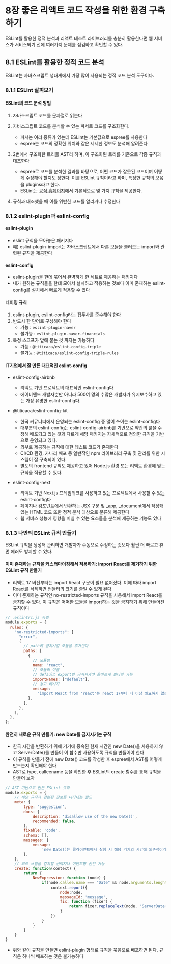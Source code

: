 # 8장 좋은 리액트 코드 작성을 위한 환경 구축하기

ESLint를 활용한 정적 분석과 리액트 테스트 라이브러리를 충분히 활용한다면 웹 서비스가 서비스되기 전에 여러가지 문제를 점검하고 확인할 수 있다.

## 8.1 ESLint를 활용한 정적 코드 분석

ESLint는 자바스크립트 생태계에서 가장 많이 사용되는 정적 코드 분석 도구이다.

### 8.1.1 ESLint 살펴보기

#### ESLint의 코드 분석 방법

1. 자바스크립트 코드를 문자열로 읽는다
2. 자바스크립트 코드를 분석할 수 있는 파서로 코드를 구조화한다.

   - 파서는 여러 종류가 있는데 ESLint는 기본값으로 espree를 사용한다
   - espree는 코드의 정확한 위치와 같은 세세한 정보도 분석해 알려준다

3. 2번에서 구조화한 트리플 AST라 하며, 이 구조화된 트리를 기준으로 각종 규칙과 대조한다

   - espree로 코드를 분석한 결과를 바탕으로, 어떤 코드가 잘못된 코드이며 어떻게 수정해야 할지도 정한다. 이를 ESLint 규칙이라고 하며, 특정한 규칙의 모음을 plugins라고 한다.
   - ESLint는 [공식 홈페이지](https://eslint.org/docs/latest/rules)에서 기본적으로 몇 가지 규칙을 제공한다.

4. 규칙과 대조했을 때 이를 위반한 코드를 알리거나 수정한다

### 8.1.2 eslint-plugin과 eslint-config

#### eslint-plugin

- eslint 규칙을 모아놓은 패키지다
- 예) eslint-plugin-import는 자바스크립트에서 다른 모듈을 불러오는 import와 관련된 규칙을 제공한다

#### eslint-config

- eslint-plugin을 한데 묶어서 완벽하게 한 세트로 제공하는 패키지다
- 내가 원하는 규칙들을 한데 모아서 설치하고 적용하는 것보다 이미 존재하는 eslint-config를 설치해서 빠르게 적용할 수 있다

#### 네이밍 규칙

1. eslint-plugin, eslint-config라는 접두사를 준수해야 한다
2. 반드시 한 단어로 구성해야 한다
   - 가능 : `eslint-plugin-naver`
   - 불가능 : `eslint-plugin-naver-financials`
3. 특정 스코프가 앞에 붙는 것 까지는 가능하다
   - 가능 : `@titicaca/eslint-config-triple`
   - 불가능 : `@titicaca/eslint-config-triple-rules`

#### IT기업에서 잘 만든 대표적인 eslint-config

- eslint-config-airbnb

  - 리액트 기반 프로젝트의 대표적인 eslint-config다
  - 에어비앤드 개발자뿐만 아니라 500여 명의 수많은 개발자가 유지보수하고 있는 가장 유명한 eslint-config다.

- @titicaca/eslint-config-kit

  - 한국 커뮤니티에서 운영되는 eslint-config 중 많이 쓰이는 eslint-config다
  - 대부분의 eslint-config는 eslint-config-airbnb를 기반으로 약간의 룰을 수정해 배포되고 있는 것과 다르게 해당 패키지는 자체적으로 정의한 규칙을 기반으로 운영되고 있다.
  - 외부로 제공하는 규칙에 대한 테스트 코드가 존재한다
  - CI/CD 환경, 카나리 배포 등 일반적인 npm 라이브러리 구축 및 관리를 위한 시스템이 잘 구축되어 있다.
  - 별도의 frontend 규칙도 제공하고 있어 Node.js 환경 또는 리액트 환경에 맞는 규칙을 적용할 수 있다.

- eslint-config-next
  - 리액트 기반 Next.js 프레임워크를 사용하고 있는 프로젝트에서 사용할 수 있는 eslint-config다
  - 페이지나 컴포넌트에서 반환하는 JSX 구문 및 \_app, \_document에서 작성돼 있는 HTML 코드 또한 정적 분석 대상으로 분류해 제공한다
  - 웹 서비스 성능에 영향을 미칠 수 있는 요소들을 분석해 제공하는 기능도 있다

### 8.1.3 나만의 ESLint 규칙 만들기

ESLint 규칙을 생성해 관리하면 개발자가 수동으로 수정하는 것보다 훨씬 더 빠르고 휴먼 에러도 방지할 수 있다.

#### 이미 존재하는 규칙을 커스터마이징해서 적용하기: import React를 제거하기 위한 ESLint 규칙 만들기

- 리액트 17 버전부터는 import React 구문이 필요 없어졌다. 이에 따라 import React를 삭제하면 번들러의 크기를 줄일 수 있게 된다
- 이미 존재하는 규칙인 no-restricted-imports 규칙을 사용해서 import React를 금지할 수 있다. 이 규칙은 어떠한 모듈을 import하는 것을 금지하기 위해 만들어진 규칙이다

```js
// .eslintrc.js 파일
module.exports = {
  rules: {
    "no-restricted-imports": [
      "error",
      {
        // path에 금지시킬 모듈을 추가한다
        paths: [
          {
            // 모듈명
            name: "react",
            // 모듈의 이름
            // default export만 금지시켜야 올바르게 필터링 가능
            importNames: ["default"],
            // 경고 메시지
            message:
              "import React from 'react'는 react 17부터 더 이상 필요하지 않습니다",
          },
        ],
      },
    ],
  },
};
```

#### 완전히 새로운 규칙 만들기: new Date를 금지시키는 규칙

- 한국 시간을 반환하기 위해 기기에 종속된 현재 시간인 new Date()을 사용하지 않고 ServerDate()를 만들어 이 함수만 사용하도록 규칙을 만들어야 한다
- 이 규칙을 만들기 전에 new Date() 코드를 작성한 후 espree에서 AST를 어떻게 만드는지 확인해야 한다
- AST로 type, calleename 등을 확인한 후 ESLint의 create 함수를 통해 규칙을 만들어 보자

```js
// AST 기반으로 만든 ESLint 규칙
module.exports = {
    // 해당 규칙과 관련된 정보를 나타내는 필드
    meta: {
        type: 'suggestion',
        docs: {
            description: 'disallow use of the new Date()',
            recommended: false,
        },
        fixable: 'code',
        schema: [],
        messages: {
            message:
                'new Date()는 클라이언트에서 실행 시 해당 기기의 시간에 의존적이라 정확하지 않습니다. ..."
        },
    },
    // 코드 스멜을 감지할 선택자나 이벤트명 선언 가능
    create: function(context) {
        return {
            NewExpression: function (node) {
                if(node.callee.name === "Date" && node.arguments.lenght === 0) {
                    context.report({
                        node:node,
                        messageId: 'message',
                        fix: function (fixer) {
                            return fixer.replaceText(node, 'ServerDate()')
                        }
                    })
                }
            }
        }
    }
}
```

- 위와 같이 규칙을 만들면 eslint-plugin 형태로 규칙을 묶음으로 배포하면 된다. 규칙은 하나씩 배포하는 것은 불가능하다
